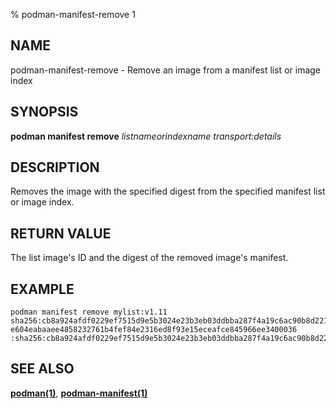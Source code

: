 % podman-manifest-remove 1

## NAME

podman\-manifest\-remove - Remove an image from a manifest list or image index

## SYNOPSIS

**podman manifest remove** _listnameorindexname_ _transport:details_

## DESCRIPTION

Removes the image with the specified digest from the specified manifest list or image index.

## RETURN VALUE

The list image's ID and the digest of the removed image's manifest.

## EXAMPLE

```
podman manifest remove mylist:v1.11 sha256:cb8a924afdf0229ef7515d9e5b3024e23b3eb03ddbba287f4a19c6ac90b8d221
e604eabaaee4858232761b4fef84e2316ed8f93e15eceafce845966ee3400036 :sha256:cb8a924afdf0229ef7515d9e5b3024e23b3eb03ddbba287f4a19c6ac90b8d221
```

## SEE ALSO

**[podman(1)](podman.1.md)**, **[podman-manifest(1)](podman-manifest.1.md)**
